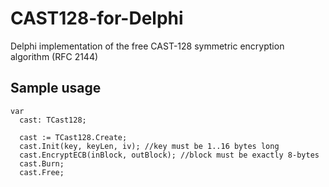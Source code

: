 # CAST128-for-Delphi
Delphi implementation of the free CAST-128 symmetric encryption algorithm (RFC 2144)

Sample usage
-------------

```
var   
  cast: TCast128;
      
  cast := TCast128.Create;
  cast.Init(key, keyLen, iv); //key must be 1..16 bytes long
  cast.EncryptECB(inBlock, outBlock); //block must be exactly 8-bytes
  cast.Burn;
  cast.Free;
```
